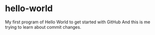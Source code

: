 # hello-world
My first program of Hello World to get started with GitHub
And this is me trying to learn about commit changes.
